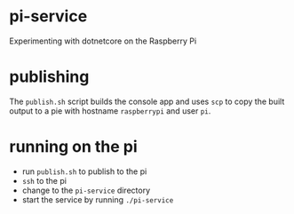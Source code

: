 # pi-service
Experimenting with dotnetcore on the Raspberry Pi

# publishing
The `publish.sh` script builds the console app and uses `scp` to copy the built output to a pie with hostname `raspberrypi` and user `pi`.

# running on the pi
* run `publish.sh` to publish to the pi
* `ssh` to the pi
* change to the `pi-service` directory
* start the service by running `./pi-service`
